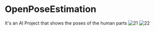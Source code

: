 # OpenPoseEstimation
It's an AI Project that shows the poses of the human parts ![21](https://user-images.githubusercontent.com/45078408/154774736-548cd19e-53d0-4b63-81ca-75fa0b8557c3.png)
![22](https://user-images.githubusercontent.com/45078408/154774792-e720fa17-77b6-45e4-8296-bd49ba5a278d.png)

